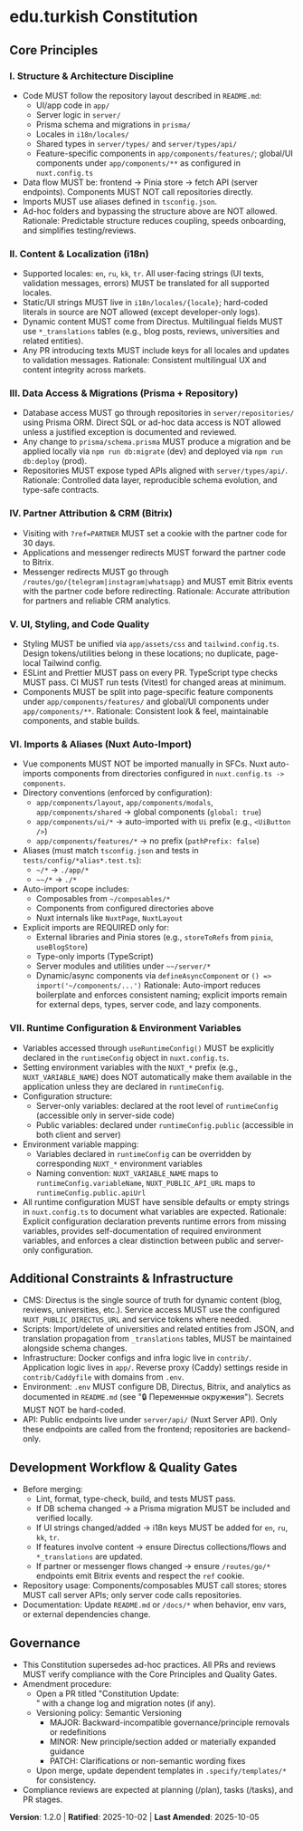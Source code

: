 <!--
Sync Impact Report
Version change: 1.1.0 → 1.2.0 (minor)
Modified principles: none
Added sections: VII. Runtime Configuration & Environment Variables
Removed sections: none
Templates requiring updates:
  - .specify/templates/plan-template.md ✅ updated
  - .specify/templates/spec-template.md ✅ no changes
  - .specify/templates/tasks-template.md ✅ updated
Follow-up TODOs: none
-->

# edu.turkish Constitution

## Core Principles

### I. Structure & Architecture Discipline

- Code MUST follow the repository layout described in `README.md`:
  - UI/app code in `app/`
  - Server logic in `server/`
  - Prisma schema and migrations in `prisma/`
  - Locales in `i18n/locales/`
  - Shared types in `server/types/` and `server/types/api/`
  - Feature-specific components in `app/components/features/`; global/UI components under `app/components/**` as configured in `nuxt.config.ts`
- Data flow MUST be: frontend → Pinia store → fetch API (server endpoints). Components MUST NOT call repositories directly.
- Imports MUST use aliases defined in `tsconfig.json`.
- Ad-hoc folders and bypassing the structure above are NOT allowed.
  Rationale: Predictable structure reduces coupling, speeds onboarding, and simplifies testing/reviews.

### II. Content & Localization (i18n)

- Supported locales: `en`, `ru`, `kk`, `tr`. All user-facing strings (UI texts, validation messages, errors) MUST be translated for all supported locales.
- Static/UI strings MUST live in `i18n/locales/{locale}`; hard-coded literals in source are NOT allowed (except developer-only logs).
- Dynamic content MUST come from Directus. Multilingual fields MUST use `*_translations` tables (e.g., blog posts, reviews, universities and related entities).
- Any PR introducing texts MUST include keys for all locales and updates to validation messages.
  Rationale: Consistent multilingual UX and content integrity across markets.

### III. Data Access & Migrations (Prisma + Repository)

- Database access MUST go through repositories in `server/repositories/` using Prisma ORM. Direct SQL or ad-hoc data access is NOT allowed unless a justified exception is documented and reviewed.
- Any change to `prisma/schema.prisma` MUST produce a migration and be applied locally via `npm run db:migrate` (dev) and deployed via `npm run db:deploy` (prod).
- Repositories MUST expose typed APIs aligned with `server/types/api/`.
  Rationale: Controlled data layer, reproducible schema evolution, and type-safe contracts.

### IV. Partner Attribution & CRM (Bitrix)

- Visiting with `?ref=PARTNER` MUST set a cookie with the partner code for 30 days.
- Applications and messenger redirects MUST forward the partner code to Bitrix.
- Messenger redirects MUST go through `/routes/go/{telegram|instagram|whatsapp}` and MUST emit Bitrix events with the partner code before redirecting.
  Rationale: Accurate attribution for partners and reliable CRM analytics.

### V. UI, Styling, and Code Quality

- Styling MUST be unified via `app/assets/css` and `tailwind.config.ts`. Design tokens/utilities belong in these locations; no duplicate, page-local Tailwind config.
- ESLint and Prettier MUST pass on every PR. TypeScript type checks MUST pass. CI MUST run tests (Vitest) for changed areas at minimum.
- Components MUST be split into page-specific feature components under `app/components/features/` and global/UI components under `app/components/**`.
  Rationale: Consistent look & feel, maintainable components, and stable builds.

### VI. Imports & Aliases (Nuxt Auto-Import)

- Vue components MUST NOT be imported manually in SFCs. Nuxt auto-imports components from directories configured in `nuxt.config.ts -> components`.
- Directory conventions (enforced by configuration):
  - `app/components/layout`, `app/components/modals`, `app/components/shared` → global components (`global: true`)
  - `app/components/ui/*` → auto-imported with `Ui` prefix (e.g., `<UiButton />`)
  - `app/components/features/*` → no prefix (`pathPrefix: false`)
- Aliases (must match `tsconfig.json` and tests in `tests/config/*alias*.test.ts`):
  - `~/*` → `./app/*`
  - `~~/*` → `./*`
- Auto-import scope includes:
  - Composables from `~/composables/*`
  - Components from configured directories above
  - Nuxt internals like `NuxtPage`, `NuxtLayout`
- Explicit imports are REQUIRED only for:
  - External libraries and Pinia stores (e.g., `storeToRefs` from `pinia`, `useBlogStore`)
  - Type-only imports (TypeScript)
  - Server modules and utilities under `~~/server/*`
  - Dynamic/async components via `defineAsyncComponent` or `() => import('~/components/...')`
    Rationale: Auto-import reduces boilerplate and enforces consistent naming; explicit imports remain for external deps, types, server code, and lazy components.

### VII. Runtime Configuration & Environment Variables

- Variables accessed through `useRuntimeConfig()` MUST be explicitly declared in the `runtimeConfig` object in `nuxt.config.ts`.
- Setting environment variables with the `NUXT_*` prefix (e.g., `NUXT_VARIABLE_NAME`) does NOT automatically make them available in the application unless they are declared in `runtimeConfig`.
- Configuration structure:
  - Server-only variables: declared at the root level of `runtimeConfig` (accessible only in server-side code)
  - Public variables: declared under `runtimeConfig.public` (accessible in both client and server)
- Environment variable mapping:
  - Variables declared in `runtimeConfig` can be overridden by corresponding `NUXT_*` environment variables
  - Naming convention: `NUXT_VARIABLE_NAME` maps to `runtimeConfig.variableName`, `NUXT_PUBLIC_API_URL` maps to `runtimeConfig.public.apiUrl`
- All runtime configuration MUST have sensible defaults or empty strings in `nuxt.config.ts` to document what variables are expected.
  Rationale: Explicit configuration declaration prevents runtime errors from missing variables, provides self-documentation of required environment variables, and enforces a clear distinction between public and server-only configuration.

## Additional Constraints & Infrastructure

- CMS: Directus is the single source of truth for dynamic content (blog, reviews, universities, etc.). Service access MUST use the configured `NUXT_PUBLIC_DIRECTUS_URL` and service tokens where needed.
- Scripts: Import/delete of universities and related entities from JSON, and translation propagation from `_translations` tables, MUST be maintained alongside schema changes.
- Infrastructure: Docker configs and infra logic live in `contrib/`. Application logic lives in `app/`. Reverse proxy (Caddy) settings reside in `contrib/Caddyfile` with domains from `.env`.
- Environment: `.env` MUST configure DB, Directus, Bitrix, and analytics as documented in `README.md` (see "🔒 Переменные окружения"). Secrets MUST NOT be hard-coded.
- API: Public endpoints live under `server/api/` (Nuxt Server API). Only these endpoints are called from the frontend; repositories are backend-only.

## Development Workflow & Quality Gates

- Before merging:
  - Lint, format, type-check, build, and tests MUST pass.
  - If DB schema changed → a Prisma migration MUST be included and verified locally.
  - If UI strings changed/added → i18n keys MUST be added for `en`, `ru`, `kk`, `tr`.
  - If features involve content → ensure Directus collections/flows and `*_translations` are updated.
  - If partner or messenger flows changed → ensure `/routes/go/*` endpoints emit Bitrix events and respect the `ref` cookie.
- Repository usage: Components/composables MUST call stores; stores MUST call server APIs; only server code calls repositories.
- Documentation: Update `README.md` or `/docs/*` when behavior, env vars, or external dependencies change.

## Governance

- This Constitution supersedes ad-hoc practices. All PRs and reviews MUST verify compliance with the Core Principles and Quality Gates.
- Amendment procedure:
  - Open a PR titled "Constitution Update: <summary>" with a change log and migration notes (if any).
  - Versioning policy: Semantic Versioning
    - MAJOR: Backward-incompatible governance/principle removals or redefinitions
    - MINOR: New principle/section added or materially expanded guidance
    - PATCH: Clarifications or non-semantic wording fixes
  - Upon merge, update dependent templates in `.specify/templates/*` for consistency.
- Compliance reviews are expected at planning (/plan), tasks (/tasks), and PR stages.

**Version**: 1.2.0 | **Ratified**: 2025-10-02 | **Last Amended**: 2025-10-05
